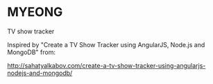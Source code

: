 MYEONG
======

TV show tracker

Inspired by "Create a TV Show Tracker using AngularJS, Node.js and MongoDB" from:

http://sahatyalkabov.com/create-a-tv-show-tracker-using-angularjs-nodejs-and-mongodb/